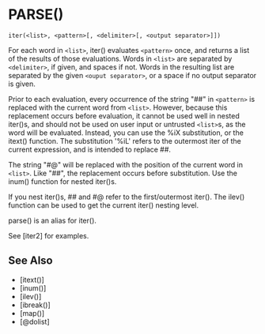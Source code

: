 # PARSE()
`iter(<list>, <pattern>[, <delimiter>[, <output separator>]])`

  For each word in `<list>`, iter() evaluates `<pattern>` once, and returns a list of the results of those evaluations. Words in `<list>` are separated by `<delimiter>`, if given, and spaces if not. Words in the resulting list are separated by the given `<ouput separator>`, or a space if no output separator is given.

  Prior to each evaluation, every occurrence of the string "##" in `<pattern>` is replaced with the current word from `<list>`. However, because this replacement occurs before evaluation, it cannot be used well in nested iter()s, and should not be used on user input or untrusted `<list>`s, as the word will be evaluated. Instead, you can use the %iX substitution, or the itext() function. The substitution '%iL' refers to the outermost iter of the current expression, and is intended to replace ##.

  The string "#@" will be replaced with the position of the current word in `<list>`. Like "##", the replacement occurs before substitution. Use the inum() function for nested iter()s.

  If you nest iter()s, ## and #@ refer to the first/outermost iter(). The ilev() function can be used to get the current iter() nesting level.

  parse() is an alias for iter().

  See [iter2] for examples.

## See Also
- [itext()]
- [inum()]
- [ilev()]
- [ibreak()]
- [map()]
- [@dolist]

